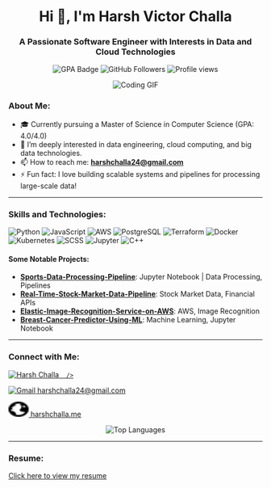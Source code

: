 <h1 align="center">Hi 👋, I'm Harsh Victor Challa</h1>
<h3 align="center">A Passionate Software Engineer with Interests in Data and Cloud Technologies</h3>

<p align="center">
  <img src="https://img.shields.io/badge/GPA-4.0%2F4.0-blue" alt="GPA Badge" />
  <img src="https://img.shields.io/github/followers/Harshchalla?style=social" alt="GitHub Followers" />
  <img src="https://komarev.com/ghpvc/?username=Harshchalla&style=for-the-badge" alt="Profile views"/>
</p>

<p align="center">
  <img src="https://user-images.githubusercontent.com/55622459/134806395-422441b5-34a0-4b94-82be-2de0a92fcd30.gif" alt="Coding GIF" width="400px" />
</p>

<h3 align="left">About Me:</h3>

- 🎓 Currently pursuing a Master of Science in Computer Science (GPA: 4.0/4.0)
- 🌱 I’m deeply interested in data engineering, cloud computing, and big data technologies.
- 📫 How to reach me: **harshchalla24@gmail.com**
- ⚡ Fun fact: I love building scalable systems and pipelines for processing large-scale data!

---

<h3 align="left">Skills and Technologies:</h3>

<p align="left">
  <img src="https://img.shields.io/badge/Python-3776AB?style=for-the-badge&logo=python&logoColor=white" alt="Python" />
  <img src="https://img.shields.io/badge/JavaScript-F7DF1E?style=for-the-badge&logo=javascript&logoColor=black" alt="JavaScript" />
  <img src="https://img.shields.io/badge/AWS-232F3E?style=for-the-badge&logo=amazon-aws&logoColor=white" alt="AWS" />
  <img src="https://img.shields.io/badge/PostgreSQL-316192?style=for-the-badge&logo=postgresql&logoColor=white" alt="PostgreSQL" />
  <img src="https://img.shields.io/badge/Terraform-623CE4?style=for-the-badge&logo=terraform&logoColor=white" alt="Terraform" />
  <img src="https://img.shields.io/badge/Docker-2496ED?style=for-the-badge&logo=docker&logoColor=white" alt="Docker" />
  <img src="https://img.shields.io/badge/Kubernetes-326CE5?style=for-the-badge&logo=kubernetes&logoColor=white" alt="Kubernetes" />
  <img src="https://img.shields.io/badge/SCSS-CC6699?style=for-the-badge&logo=sass&logoColor=white" alt="SCSS" />
  <img src="https://img.shields.io/badge/Jupyter-FF4C02?style=for-the-badge&logo=jupyter&logoColor=white" alt="Jupyter" />
  <img src="https://img.shields.io/badge/C++-00599C?style=for-the-badge&logo=cplusplus&logoColor=white" alt="C++" />
</p>

<h4>Some Notable Projects:</h4>

- **[Sports-Data-Processing-Pipeline](https://github.com/Harshchalla/Sports-Data-Processing-Pipeline)**: Jupyter Notebook | Data Processing, Pipelines
- **[Real-Time-Stock-Market-Data-Pipeline](https://github.com/Harshchalla/Real-Time-Stock-Market-Data-Pipeline)**: Stock Market Data, Financial APIs
- **[Elastic-Image-Recognition-Service-on-AWS](https://github.com/Harshchalla/Elastic-Image-Recognition-Service-on-AWS)**: AWS, Image Recognition
- **[Breast-Cancer-Predictor-Using-ML](https://github.com/Harshchalla/Breast-Cancer-Predictor-Using-ML)**: Machine Learning, Jupyter Notebook

---

<h3 align="left">Connect with Me:</h3>

<p align="left">
  <a href="https://linkedin.com/in/harsh-challa" target="_blank">
    <img src="https://raw.githubusercontent.com/rahuldkjain/github-profile-readme-generator/master/src/images/icons/Social/linked-in-alt.svg" alt="Harsh Challa" height="30" width="40" 
      
      />
  </a>
</p>

<p align="left">
  <a href="mailto:harshchalla24@gmail.com" target="_blank">
    <img src="https://cdn.jsdelivr.net/npm/simple-icons@v3/icons/gmail.svg" alt="Gmail" height="30" width="40" />
    harshchalla24@gmail.com
  </a>
</p>

<p align="left">
  <a href="https://harshchalla.me" target="_blank">
    <img src="https://raw.githubusercontent.com/iconic/open-iconic/master/svg/globe.svg" alt="Portfolio" height="30" width="40" />
    harshchalla.me
  </a>
</p>

<p align="center">
  <img src="https://github-readme-stats.vercel.app/api/top-langs/?username=Harshchalla&layout=compact&theme=radical" alt="Top Languages" />
</p>

---

<h3 align="left">Resume:</h3>
<p align="left">
  <a href="https://drive.google.com/file/d/1gbN51CEDTjegZjNrTxNZPe_0YhKVApJR/view?usp=sharing" target="_blank">Click here to view my resume</a>
</p>
